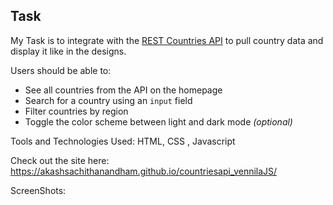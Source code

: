 ## Task

My Task is to integrate with the [REST Countries API](https://restcountries.eu) to pull country data and display it like in the designs.

 
Users should be able to:

- See all countries from the API on the homepage
- Search for a country using an `input` field
- Filter countries by region
- Toggle the color scheme between light and dark mode *(optional)*

Tools and Technologies Used: HTML, CSS , Javascript

Check out the site here: https://akashsachithanandham.github.io/countriesapi_vennilaJS/

ScreenShots: 



